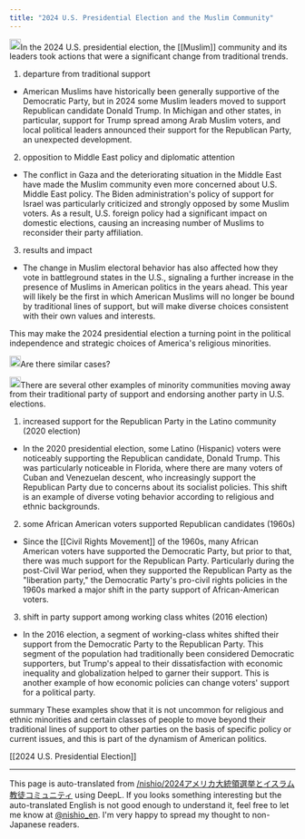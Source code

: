 ```yaml
---
title: "2024 U.S. Presidential Election and the Muslim Community"
---
```


<img src='https://scrapbox.io/api/pages/nishio-en/gpt/icon' alt='gpt.icon' height="19.5"/>In the 2024 U.S. presidential election, the [[Muslim]] community and its leaders took actions that were a significant change from traditional trends.

1. departure from traditional support
- American Muslims have historically been generally supportive of the Democratic Party, but in 2024 some Muslim leaders moved to support Republican candidate Donald Trump. In Michigan and other states, in particular, support for Trump spread among Arab Muslim voters, and local political leaders announced their support for the Republican Party, an unexpected development.

2. opposition to Middle East policy and diplomatic attention
- The conflict in Gaza and the deteriorating situation in the Middle East have made the Muslim community even more concerned about U.S. Middle East policy. The Biden administration's policy of support for Israel was particularly criticized and strongly opposed by some Muslim voters. As a result, U.S. foreign policy had a significant impact on domestic elections, causing an increasing number of Muslims to reconsider their party affiliation.

3. results and impact
- The change in Muslim electoral behavior has also affected how they vote in battleground states in the U.S., signaling a further increase in the presence of Muslims in American politics in the years ahead. This year will likely be the first in which American Muslims will no longer be bound by traditional lines of support, but will make diverse choices consistent with their own values and interests.

This may make the 2024 presidential election a turning point in the political independence and strategic choices of America's religious minorities.

<img src='https://scrapbox.io/api/pages/nishio-en/nishio/icon' alt='nishio.icon' height="19.5"/>Are there similar cases?

<img src='https://scrapbox.io/api/pages/nishio-en/gpt/icon' alt='gpt.icon' height="19.5"/>There are several other examples of minority communities moving away from their traditional party of support and endorsing another party in U.S. elections.

1. increased support for the Republican Party in the Latino community (2020 election)
- In the 2020 presidential election, some Latino (Hispanic) voters were noticeably supporting the Republican candidate, Donald Trump. This was particularly noticeable in Florida, where there are many voters of Cuban and Venezuelan descent, who increasingly support the Republican Party due to concerns about its socialist policies. This shift is an example of diverse voting behavior according to religious and ethnic backgrounds.

2. some African American voters supported Republican candidates (1960s)
- Since the [[Civil Rights Movement]] of the 1960s, many African American voters have supported the Democratic Party, but prior to that, there was much support for the Republican Party. Particularly during the post-Civil War period, when they supported the Republican Party as the "liberation party," the Democratic Party's pro-civil rights policies in the 1960s marked a major shift in the party support of African-American voters.

3. shift in party support among working class whites (2016 election)
- In the 2016 election, a segment of working-class whites shifted their support from the Democratic Party to the Republican Party. This segment of the population had traditionally been considered Democratic supporters, but Trump's appeal to their dissatisfaction with economic inequality and globalization helped to garner their support. This is another example of how economic policies can change voters' support for a political party.

summary
These examples show that it is not uncommon for religious and ethnic minorities and certain classes of people to move beyond their traditional lines of support to other parties on the basis of specific policy or current issues, and this is part of the dynamism of American politics.


[[2024 U.S. Presidential Election]]

---
This page is auto-translated from [/nishio/2024アメリカ大統領選挙とイスラム教徒コミュニティ](https://scrapbox.io/nishio/2024アメリカ大統領選挙とイスラム教徒コミュニティ) using DeepL. If you looks something interesting but the auto-translated English is not good enough to understand it, feel free to let me know at [@nishio_en](https://twitter.com/nishio_en). I'm very happy to spread my thought to non-Japanese readers.